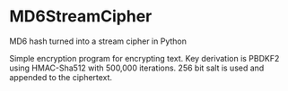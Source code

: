 # MD6StreamCipher
MD6 hash turned into a stream cipher in Python

Simple encryption program for encrypting text. Key derivation is PBDKF2 using HMAC-Sha512 with 500,000 iterations. 256 bit salt is used and appended to the ciphertext.
